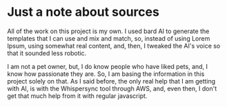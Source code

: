 <h1>Just a note about sources</h1>
<p>All of the work on this project is my own. I used bard AI to generate the templates that I can use and mix and match, so, instead of using Lorem Ipsum, using somewhat real content, and, then, I tweaked the AI's voice so that it sounded less robotic.</p>
<p>I am not a pet owner, but, I do know people who have liked pets, and, I know how passionate they are. So, I am basing the information in this project solely on that. As I said before, the only real help that I am getting with AI, is with the Whispersync tool through AWS, and, even then, I don't get that much help from it with regular javascript.</p>